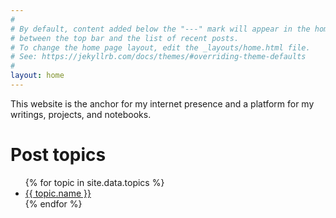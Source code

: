 ```yaml
---
#
# By default, content added below the "---" mark will appear in the home page
# between the top bar and the list of recent posts.
# To change the home page layout, edit the _layouts/home.html file.
# See: https://jekyllrb.com/docs/themes/#overriding-theme-defaults
#
layout: home
---
```


This website is the anchor for my internet presence and a platform for my writings, projects, and notebooks.

# Post topics

<ul class="topic_list">
  {% for topic in site.data.topics %}
    <li>
      <a href="/topics/{{ topic.slug }}">{{ topic.name }}</a>
    </li>
  {% endfor %}
</ul>


<!--

<ul class="spaced_list">
  {% for post in site.posts %}
    <li>
      {{ post.date | date_to_long_string }} <a href="{{ post.url }}">{{ post.title }} \({{ post.math }}\)</a>
    </li>
  {% endfor %}
</ul>

-->